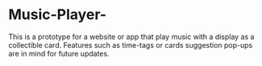 # Music-Player-

This is a prototype for a website or app that play music with a display as a collectible card.
Features such as time-tags or cards suggestion pop-ups are in mind for future updates.

